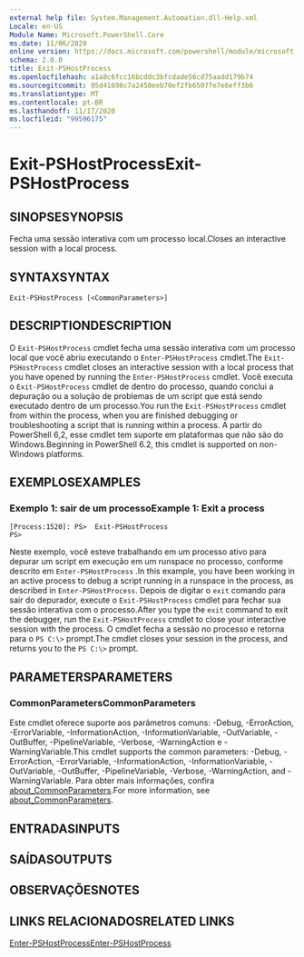 ```yaml
---
external help file: System.Management.Automation.dll-Help.xml
Locale: en-US
Module Name: Microsoft.PowerShell.Core
ms.date: 11/06/2020
online version: https://docs.microsoft.com/powershell/module/microsoft.powershell.core/exit-pshostprocess?view=powershell-7.2&WT.mc_id=ps-gethelp
schema: 2.0.0
title: Exit-PSHostProcess
ms.openlocfilehash: a1a8c6fcc16bcddc3bfcdade56cd75aadd179b74
ms.sourcegitcommit: 95d41698c7a2450eeb70ef2fb6507fe7e6eff3b6
ms.translationtype: MT
ms.contentlocale: pt-BR
ms.lasthandoff: 11/17/2020
ms.locfileid: "99596175"
---
```

# <span data-ttu-id="8a413-102">Exit-PSHostProcess</span><span class="sxs-lookup"><span data-stu-id="8a413-102">Exit-PSHostProcess</span></span>

## <span data-ttu-id="8a413-103">SINOPSE</span><span class="sxs-lookup"><span data-stu-id="8a413-103">SYNOPSIS</span></span>
<span data-ttu-id="8a413-104">Fecha uma sessão interativa com um processo local.</span><span class="sxs-lookup"><span data-stu-id="8a413-104">Closes an interactive session with a local process.</span></span>

## <span data-ttu-id="8a413-105">SYNTAX</span><span class="sxs-lookup"><span data-stu-id="8a413-105">SYNTAX</span></span>

```
Exit-PSHostProcess [<CommonParameters>]
```

## <span data-ttu-id="8a413-106">DESCRIPTION</span><span class="sxs-lookup"><span data-stu-id="8a413-106">DESCRIPTION</span></span>

<span data-ttu-id="8a413-107">O `Exit-PSHostProcess` cmdlet fecha uma sessão interativa com um processo local que você abriu executando o `Enter-PSHostProcess` cmdlet.</span><span class="sxs-lookup"><span data-stu-id="8a413-107">The `Exit-PSHostProcess` cmdlet closes an interactive session with a local process that you have opened by running the `Enter-PSHostProcess` cmdlet.</span></span> <span data-ttu-id="8a413-108">Você executa o `Exit-PSHostProcess` cmdlet de dentro do processo, quando conclui a depuração ou a solução de problemas de um script que está sendo executado dentro de um processo.</span><span class="sxs-lookup"><span data-stu-id="8a413-108">You run the `Exit-PSHostProcess` cmdlet from within the process, when you are finished debugging or troubleshooting a script that is running within a process.</span></span> <span data-ttu-id="8a413-109">A partir do PowerShell 6,2, esse cmdlet tem suporte em plataformas que não são do Windows.</span><span class="sxs-lookup"><span data-stu-id="8a413-109">Beginning in PowerShell 6.2, this cmdlet is supported on non-Windows platforms.</span></span>

## <span data-ttu-id="8a413-110">EXEMPLOS</span><span class="sxs-lookup"><span data-stu-id="8a413-110">EXAMPLES</span></span>

### <span data-ttu-id="8a413-111">Exemplo 1: sair de um processo</span><span class="sxs-lookup"><span data-stu-id="8a413-111">Example 1: Exit a process</span></span>

```
[Process:1520]: PS>  Exit-PSHostProcess
PS>
```

<span data-ttu-id="8a413-112">Neste exemplo, você esteve trabalhando em um processo ativo para depurar um script em execução em um runspace no processo, conforme descrito em `Enter-PSHostProcess` .</span><span class="sxs-lookup"><span data-stu-id="8a413-112">In this example, you have been working in an active process to debug a script running in a runspace in the process, as described in `Enter-PSHostProcess`.</span></span> <span data-ttu-id="8a413-113">Depois de digitar o `exit` comando para sair do depurador, execute o `Exit-PSHostProcess` cmdlet para fechar sua sessão interativa com o processo.</span><span class="sxs-lookup"><span data-stu-id="8a413-113">After you type the `exit` command to exit the debugger, run the `Exit-PSHostProcess` cmdlet to close your interactive session with the process.</span></span>
<span data-ttu-id="8a413-114">O cmdlet fecha a sessão no processo e retorna para o `PS C:\>` prompt.</span><span class="sxs-lookup"><span data-stu-id="8a413-114">The cmdlet closes your session in the process, and returns you to the `PS C:\>` prompt.</span></span>

## <span data-ttu-id="8a413-115">PARAMETERS</span><span class="sxs-lookup"><span data-stu-id="8a413-115">PARAMETERS</span></span>

### <span data-ttu-id="8a413-116">CommonParameters</span><span class="sxs-lookup"><span data-stu-id="8a413-116">CommonParameters</span></span>

<span data-ttu-id="8a413-117">Este cmdlet oferece suporte aos parâmetros comuns: -Debug, -ErrorAction, -ErrorVariable, -InformationAction, -InformationVariable, -OutVariable, -OutBuffer, -PipelineVariable, -Verbose, -WarningAction e -WarningVariable.</span><span class="sxs-lookup"><span data-stu-id="8a413-117">This cmdlet supports the common parameters: -Debug, -ErrorAction, -ErrorVariable, -InformationAction, -InformationVariable, -OutVariable, -OutBuffer, -PipelineVariable, -Verbose, -WarningAction, and -WarningVariable.</span></span> <span data-ttu-id="8a413-118">Para obter mais informações, confira [about_CommonParameters](https://go.microsoft.com/fwlink/?LinkID=113216).</span><span class="sxs-lookup"><span data-stu-id="8a413-118">For more information, see [about_CommonParameters](https://go.microsoft.com/fwlink/?LinkID=113216).</span></span>

## <span data-ttu-id="8a413-119">ENTRADAS</span><span class="sxs-lookup"><span data-stu-id="8a413-119">INPUTS</span></span>

## <span data-ttu-id="8a413-120">SAÍDAS</span><span class="sxs-lookup"><span data-stu-id="8a413-120">OUTPUTS</span></span>

## <span data-ttu-id="8a413-121">OBSERVAÇÕES</span><span class="sxs-lookup"><span data-stu-id="8a413-121">NOTES</span></span>

## <span data-ttu-id="8a413-122">LINKS RELACIONADOS</span><span class="sxs-lookup"><span data-stu-id="8a413-122">RELATED LINKS</span></span>

[<span data-ttu-id="8a413-123">Enter-PSHostProcess</span><span class="sxs-lookup"><span data-stu-id="8a413-123">Enter-PSHostProcess</span></span>](Enter-PSHostProcess.md)

